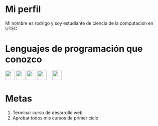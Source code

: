 # Mi perfil
Mi nombre es rodrigo y soy estudiante de ciencia de la computacion en UTEC
# Lenguajes de programación que conozco
<img src="https://cdn.icon-icons.com/icons2/1508/PNG/512/python_104451.png" style="width:30px;height:30px;"> <img src="https://upload.wikimedia.org/wikipedia/commons/thumb/9/99/Unofficial_JavaScript_logo_2.svg/490px-Unofficial_JavaScript_logo_2.svg.png" style="width:30px;height:30px;"> <img src="https://1000marcas.net/wp-content/uploads/2021/02/CSS-Logo.png" style="width:30px;height:30px;"> <img src="https://upload.wikimedia.org/wikipedia/commons/thumb/6/61/HTML5_logo_and_wordmark.svg/460px-HTML5_logo_and_wordmark.svg.png" style="width:30px;height:30px;"> <img src="https://upload.wikimedia.org/wikipedia/commons/thumb/1/18/ISO_C%2B%2B_Logo.svg/911px-ISO_C%2B%2B_Logo.svg.png" style="width:10px;height:10px;"> <img src="https://blog.desafiolatam.com/wp-content/uploads/2018/05/swift-logo.png" style="width:30px;height:30px;">
# Metas
1. Terminar curso de desarrollo web
2. Aprobar todos mis cursos de primer ciclo